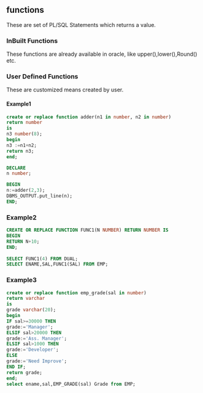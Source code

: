 ## functions
These are set of PL/SQL Statements which returns a value.

### InBuilt Functions
These functions are already available in oracle, like upper(),lower(),Round() etc.

### User Defined Functions
These are customized means created by user.

#### Example1
```sql
create or replace function adder(n1 in number, n2 in number)    
return number    
is     
n3 number(8);    
begin    
n3 :=n1+n2;    
return n3;    
end;    

DECLARE
n number;

BEGIN
n:=adder(2,3);
DBMS_OUTPUT.put_line(n);
END;
```

### Example2
```sql
CREATE OR REPLACE FUNCTION FUNC1(N NUMBER) RETURN NUMBER IS
BEGIN
RETURN N+10;
END;
 
SELECT FUNC1(4) FROM DUAL;
SELECT ENAME,SAL,FUNC1(SAL) FROM EMP;
```

### Example3
```sql
create or replace function emp_grade(sal in number)    
return varchar  
is     
grade varchar(20);    
begin    
IF sal>=30000 THEN  
grade:='Manager';
ELSIF sal>20000 THEN
grade:='Ass. Manager';
ELSIF sal>1000 THEN
grade:='Developer';
ELSE    
grade:='Need Improve';
END IF;
return grade;
end;
select ename,sal,EMP_GRADE(sal) Grade from EMP;

```
